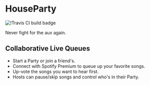 # HouseParty

![!Travis CI build badge](https://travis-ci.org/eitan12345om/Houseparty.svg)

Never fight for the aux again.

## Collaborative Live Queues
- Start a Party or join a friend's.  
- Connect with Spotify Premium to queue up your favorite songs.
- Up-vote the songs you want to hear first.  
- Hosts can pause/skip songs and control who's in their Party.
